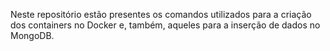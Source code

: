 Neste repositório estão presentes os comandos utilizados para a criação dos containers no Docker e, também, aqueles para a inserção de dados no MongoDB.
